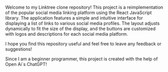 Welcome to my Linktree clone repository! This project is a reimplementation of the popular social media linking platform using the React JavaScript library. The application features a simple and intuitive interface for displaying a list of links to various social media profiles. The layout adjusts dynamically to fit the size of the display, and the buttons are customized with logos and descriptions for each social media platform. 

 I hope you find this repository useful and feel free to leave any feedback or suggestions!
 
 Since I am a beginner programmer, this project is created with the help of Open Ai´s ChatGPT!
